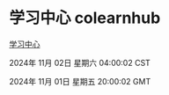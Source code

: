 # 学习中心 colearnhub
[学习中心](http://219.139.197.74:56308/colearnhub/)

2024年 11月 02日 星期六 04:00:02 CST

2024年 11月 01日 星期五 20:00:02 GMT
